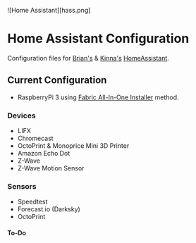 ![Home Assistant][hass.png]


# Home Assistant Configuration

Configuration files for [Brian's](https://twitter.com/brianjking) & [Kinna's](https://twitter.com/real_kinna) [HomeAssistant](https://home-assistant.io).

## Current Configuration

* RaspberryPi 3 using [Fabric All-In-One Installer](https://github.com/home-assistant/fabric-home-assistant) method.

### Devices

* LIFX
* Chromecast
* OctoPrint & Monoprice Mini 3D Printer
* Amazon Echo Dot
* Z-Wave
* Z-Wave Motion Sensor

### Sensors

* Speedtest
* Forecast.io (Darksky)
* OctoPrint

#### To-Do


